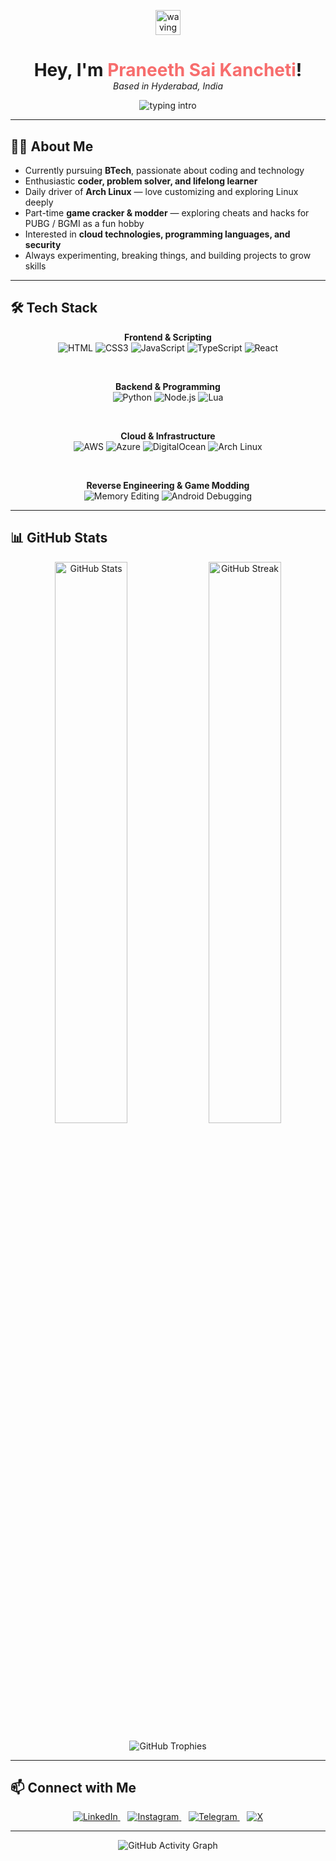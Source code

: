 <p align="center">
  <img src="https://media.giphy.com/media/hvRJCLFzcasrR4ia7z/giphy.gif" width="40" alt="waving hand" />
</p>

<h1 align="center" style="font-weight:700; margin-bottom:0;">
  Hey, I'm <span style="color:#F76D6D;">Praneeth Sai Kancheti</span>!
</h1>

<p align="center" style="margin-top: 0;">
  <em>Based in Hyderabad, India</em>
</p>

<p align="center">
  <img src="https://readme-typing-svg.herokuapp.com?font=Fira+Code&weight=600&size=26&pause=1000&color=F76D6D&center=true&vCenter=true&width=600&height=60&lines=I'm+a+Coder.;Developer.;Problem+Solver.;Lifelong+Learner.;Tech+Enthusiast." alt="typing intro"/>
</p>

---

## 👨‍💻 About Me

- Currently pursuing **BTech**, passionate about coding and technology  
- Enthusiastic **coder, problem solver, and lifelong learner**  
- Daily driver of **Arch Linux** — love customizing and exploring Linux deeply  
- Part-time **game cracker & modder** — exploring cheats and hacks for PUBG / BGMI as a fun hobby  
- Interested in **cloud technologies, programming languages, and security**  
- Always experimenting, breaking things, and building projects to grow skills  

---

## 🛠️ Tech Stack

<div align="center">

**Frontend & Scripting**  
![HTML](https://img.shields.io/badge/HTML5-E34F26?style=flat&logo=html5&logoColor=white) 
![CSS3](https://img.shields.io/badge/CSS3-1572B6?style=flat&logo=css3&logoColor=white) 
![JavaScript](https://img.shields.io/badge/JavaScript-F7DF1E?style=flat&logo=javascript&logoColor=black) 
![TypeScript](https://img.shields.io/badge/TypeScript-3178C6?style=flat&logo=typescript&logoColor=white) 
![React](https://img.shields.io/badge/React-20232A?style=flat&logo=react&logoColor=61DAFB)

<br/>

**Backend & Programming**  
![Python](https://img.shields.io/badge/Python-3776AB?style=flat&logo=python&logoColor=white) 
![Node.js](https://img.shields.io/badge/Node.js-339933?style=flat&logo=node.js&logoColor=white) 
![Lua](https://img.shields.io/badge/Lua-2C2D72?style=flat&logo=lua&logoColor=white)

<br/>

**Cloud & Infrastructure**  
![AWS](https://img.shields.io/badge/AWS-232F3E?style=flat&logo=amazon-aws&logoColor=white) 
![Azure](https://img.shields.io/badge/Azure-0078D4?style=flat&logo=microsoft-azure&logoColor=white) 
![DigitalOcean](https://img.shields.io/badge/DigitalOcean-0080FF?style=flat&logo=digitalocean&logoColor=white) 
![Arch Linux](https://img.shields.io/badge/Arch_Linux-1793D1?style=flat&logo=arch-linux&logoColor=white)

<br/>

**Reverse Engineering & Game Modding**  
![Memory Editing](https://img.shields.io/badge/Memory_Editing-000000?style=flat&logo=codeforces&logoColor=white) 
![Android Debugging](https://img.shields.io/badge/Android_Debugging-3DDC84?style=flat&logo=android&logoColor=white)

</div>

---

## 📊 GitHub Stats

<p align="center">
  <img alt="GitHub Stats" src="https://github-readme-stats.vercel.app/api?username=codeneeth&show_icons=true&theme=radical&hide_title=true&hide_border=true" width="48%" />
  <img alt="GitHub Streak" src="https://github-readme-streak-stats.herokuapp.com/?user=codeneeth&theme=radical&hide_border=true" width="48%" />
</p>

<p align="center">
  <img alt="GitHub Trophies" src="https://github-profile-trophy.vercel.app/?username=codeneeth&theme=radical&row=1&column=6&margin-w=10" />
</p>

---

## 📫 Connect with Me

<p align="center">
  <a href="https://www.linkedin.com/in/praneeth-sai-kancheti-1584b3361?utm_source=share&utm_campaign=share_via&utm_content=profile&utm_medium=android_app" target="_blank" rel="noopener noreferrer" >
    <img alt="LinkedIn" src="https://img.shields.io/badge/LinkedIn-0077B5?style=flat&logo=linkedin&logoColor=white" />
  </a>
  &nbsp;&nbsp;
  <a href="https://instagram.com/whilepraneeth" target="_blank" rel="noopener noreferrer" >
    <img alt="Instagram" src="https://img.shields.io/badge/Instagram-E4405F?style=flat&logo=instagram&logoColor=white" />
  </a>
  &nbsp;&nbsp;
  <a href="https://t.me/slayerxd" target="_blank" rel="noopener noreferrer" >
    <img alt="Telegram" src="https://img.shields.io/badge/Telegram-26A5E4?style=flat&logo=telegram&logoColor=white" />
  </a>
  &nbsp;&nbsp;
  <a href="https://x.com/whilepraneeth" target="_blank" rel="noopener noreferrer" >
    <img alt="X" src="https://img.shields.io/badge/X-000000?style=flat&logo=twitter&logoColor=white" />
  </a>
</p>

---

<p align="center">
  <img src="https://github-readme-activity-graph.cyclic.app/graph?username=codeneeth&theme=react-dark" alt="GitHub Activity Graph" />
</p>
